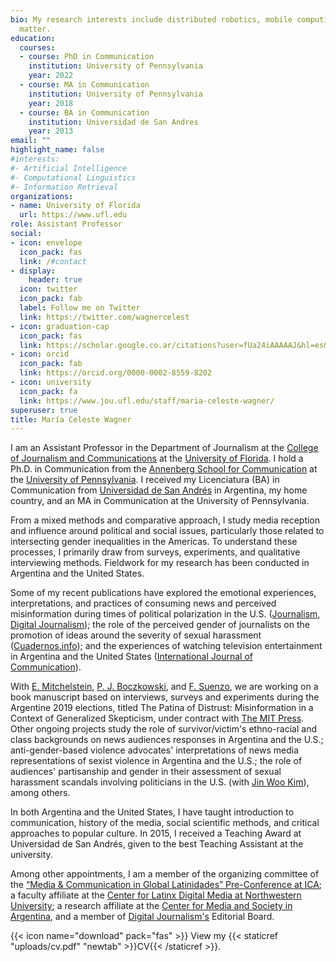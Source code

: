 ```yaml
---
bio: My research interests include distributed robotics, mobile computing and programmable
  matter.
education:
  courses:
  - course: PhD in Communication
    institution: University of Pennsylvania
    year: 2022 
  - course: MA in Communication
    institution: University of Pennsylvania
    year: 2018
  - course: BA in Communication
    institution: Universidad de San Andres
    year: 2013
email: ""
highlight_name: false
#interests:
#- Artificial Intelligence
#- Computational Linguistics
#- Information Retrieval
organizations:
- name: University of Florida
  url: https://www.ufl.edu
role: Assistant Professor
social:
- icon: envelope
  icon_pack: fas
  link: /#contact
- display:
    header: true
  icon: twitter
  icon_pack: fab
  label: Follow me on Twitter
  link: https://twitter.com/wagnercelest
- icon: graduation-cap
  icon_pack: fas
  link: https://scholar.google.co.ar/citations?user=fUa24iAAAAAJ&hl=es&inst=15561263346091999511&oi=ao
- icon: orcid
  icon_pack: fab
  link: https://orcid.org/0000-0002-8559-8202
- icon: university
  icon_pack: fa
  link: https://www.jou.ufl.edu/staff/maria-celeste-wagner/
superuser: true
title: María Celeste Wagner
---
```


I am an Assistant Professor in the Department of Journalism at the [College of Journalism and Communications](https://www.jou.ufl.edu) at the [University of Florida](https://www.ufl.edu). I hold a Ph.D. in Communication from the [Annenberg School for Communication](https://www.asc.upenn.edu/) at the [University of Pennsylvania](https://www.upenn.edu). I received my Licenciatura (BA) in Communication from [Universidad de San Andrés](https://udesa.edu.ar/) in Argentina, my home country, and an MA in Communication at the University of Pennsylvania. 

From a mixed methods and comparative approach, I study media reception and influence around political and social issues, particularly those related to intersecting gender inequalities in the Americas. To understand these processes, I primarily draw from surveys, experiments, and qualitative interviewing methods. Fieldwork for my research has been conducted in Argentina and the United States. 

Some of my recent publications have explored the emotional experiences, interpretations, and practices of consuming news and perceived misinformation during times of political polarization in the U.S. ([Journalism](https://journals.sagepub.com/doi/abs/10.1177/1464884919878545), [Digital Journalism](https://www.tandfonline.com/doi/abs/10.1080/21670811.2019.1653208)); the role of the perceived gender of journalists on the promotion of ideas around the severity of sexual harassment ([Cuadernos.info](https://scielo.conicyt.cl/scielo.php?pid=S0719-367X2019000100043&script=sci_arttext)); and the experiences of watching television entertainment in Argentina and the United States ([International Journal of Communication](https://ijoc.org/index.php/ijoc/article/view/14191)). 

With [E. Mitchelstein](https://udesa.edu.ar/profesores/eugenia-mitchelstein), [P. J. Boczkowski](https://communication.northwestern.edu/faculty/pablo-boczkowski/), and [F. Suenzo](https://facundosuenzo.com), we are working on a book manuscript based on interviews, surveys and experiments during the Argentine 2019 elections, titled The Patina of Distrust: Misinformation in a Context of Generalized Skepticism, under contract with [The MIT Press](https://mitpress.mit.edu). Other ongoing projects study the role of survivor/victim's ethno-racial and class backgrounds on news audiences responses in Argentina and the U.S.; anti-gender-based violence advocates' interpretations of news media representations of sexist violence in Argentina and the U.S.; the role of audiences' partisanship and gender in their assessment of sexual harassment scandals involving politicians in the U.S. (with [Jin Woo Kim](https://jinwookimqssdotcom.wordpress.com)), among others. 

In both Argentina and the United States, I have taught introduction to communication, history of the media, social scientific methods, and critical approaches to popular culture. In 2015, I received a Teaching Award at Universidad de San Andrés, given to the best Teaching Assistant at the university. 

Among other appointments, I am a member of the organizing committee of the [“Media & Communication in Global Latinidades” Pre-Conference at ICA](https://latinxlatammedia.com/); a faculty affiliate at the [Center for Latinx Digital Media at Northwestern University](https://ldm.soc.northwestern.edu); a research affiliate at the [Center for Media and Society in Argentina](https://udesa.edu.ar/meso-en/team), and a member of [Digital Journalism's](https://www.tandfonline.com/journals/rdij20) Editorial Board. 





{{< icon name="download" pack="fas" >}} View my {{< staticref "uploads/cv.pdf" "newtab" >}}CV{{< /staticref >}}.
